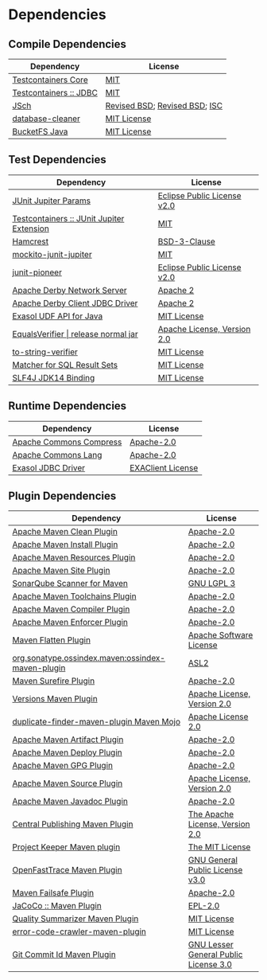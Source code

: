 <!-- @formatter:off -->
# Dependencies

## Compile Dependencies

| Dependency                  | License                                      |
| --------------------------- | -------------------------------------------- |
| [Testcontainers Core][0]    | [MIT][1]                                     |
| [Testcontainers :: JDBC][0] | [MIT][1]                                     |
| [JSch][2]                   | [Revised BSD][3]; [Revised BSD][4]; [ISC][5] |
| [database-cleaner][6]       | [MIT License][7]                             |
| [BucketFS Java][8]          | [MIT License][9]                             |

## Test Dependencies

| Dependency                                     | License                           |
| ---------------------------------------------- | --------------------------------- |
| [JUnit Jupiter Params][10]                     | [Eclipse Public License v2.0][11] |
| [Testcontainers :: JUnit Jupiter Extension][0] | [MIT][1]                          |
| [Hamcrest][12]                                 | [BSD-3-Clause][13]                |
| [mockito-junit-jupiter][14]                    | [MIT][15]                         |
| [junit-pioneer][16]                            | [Eclipse Public License v2.0][11] |
| [Apache Derby Network Server][17]              | [Apache 2][18]                    |
| [Apache Derby Client JDBC Driver][17]          | [Apache 2][18]                    |
| [Exasol UDF API for Java][19]                  | [MIT License][20]                 |
| [EqualsVerifier \| release normal jar][21]     | [Apache License, Version 2.0][22] |
| [to-string-verifier][23]                       | [MIT License][24]                 |
| [Matcher for SQL Result Sets][25]              | [MIT License][26]                 |
| [SLF4J JDK14 Binding][27]                      | [MIT License][24]                 |

## Runtime Dependencies

| Dependency                    | License                 |
| ----------------------------- | ----------------------- |
| [Apache Commons Compress][28] | [Apache-2.0][22]        |
| [Apache Commons Lang][29]     | [Apache-2.0][22]        |
| [Exasol JDBC Driver][30]      | [EXAClient License][31] |

## Plugin Dependencies

| Dependency                                              | License                                     |
| ------------------------------------------------------- | ------------------------------------------- |
| [Apache Maven Clean Plugin][32]                         | [Apache-2.0][22]                            |
| [Apache Maven Install Plugin][33]                       | [Apache-2.0][22]                            |
| [Apache Maven Resources Plugin][34]                     | [Apache-2.0][22]                            |
| [Apache Maven Site Plugin][35]                          | [Apache-2.0][22]                            |
| [SonarQube Scanner for Maven][36]                       | [GNU LGPL 3][37]                            |
| [Apache Maven Toolchains Plugin][38]                    | [Apache-2.0][22]                            |
| [Apache Maven Compiler Plugin][39]                      | [Apache-2.0][22]                            |
| [Apache Maven Enforcer Plugin][40]                      | [Apache-2.0][22]                            |
| [Maven Flatten Plugin][41]                              | [Apache Software License][22]               |
| [org.sonatype.ossindex.maven:ossindex-maven-plugin][42] | [ASL2][18]                                  |
| [Maven Surefire Plugin][43]                             | [Apache-2.0][22]                            |
| [Versions Maven Plugin][44]                             | [Apache License, Version 2.0][22]           |
| [duplicate-finder-maven-plugin Maven Mojo][45]          | [Apache License 2.0][46]                    |
| [Apache Maven Artifact Plugin][47]                      | [Apache-2.0][22]                            |
| [Apache Maven Deploy Plugin][48]                        | [Apache-2.0][22]                            |
| [Apache Maven GPG Plugin][49]                           | [Apache-2.0][22]                            |
| [Apache Maven Source Plugin][50]                        | [Apache License, Version 2.0][22]           |
| [Apache Maven Javadoc Plugin][51]                       | [Apache-2.0][22]                            |
| [Central Publishing Maven Plugin][52]                   | [The Apache License, Version 2.0][22]       |
| [Project Keeper Maven plugin][53]                       | [The MIT License][54]                       |
| [OpenFastTrace Maven Plugin][55]                        | [GNU General Public License v3.0][56]       |
| [Maven Failsafe Plugin][57]                             | [Apache-2.0][22]                            |
| [JaCoCo :: Maven Plugin][58]                            | [EPL-2.0][59]                               |
| [Quality Summarizer Maven Plugin][60]                   | [MIT License][61]                           |
| [error-code-crawler-maven-plugin][62]                   | [MIT License][63]                           |
| [Git Commit Id Maven Plugin][64]                        | [GNU Lesser General Public License 3.0][65] |

[0]: https://java.testcontainers.org
[1]: http://opensource.org/licenses/MIT
[2]: https://github.com/mwiede/jsch
[3]: https://github.com/mwiede/jsch/blob/master/LICENSE.txt
[4]: https://github.com/mwiede/jsch/blob/master/LICENSE.JZlib.txt
[5]: https://github.com/mwiede/jsch/blob/master/LICENSE.jBCrypt.txt
[6]: https://github.com/exasol/database-cleaner/
[7]: https://github.com/exasol/database-cleaner/blob/main/LICENSE
[8]: https://github.com/exasol/bucketfs-java/
[9]: https://github.com/exasol/bucketfs-java/blob/main/LICENSE
[10]: https://junit.org/
[11]: https://www.eclipse.org/legal/epl-v20.html
[12]: http://hamcrest.org/JavaHamcrest/
[13]: https://raw.githubusercontent.com/hamcrest/JavaHamcrest/master/LICENSE
[14]: https://github.com/mockito/mockito
[15]: https://opensource.org/licenses/MIT
[16]: https://junit-pioneer.org/
[17]: http://db.apache.org/derby/
[18]: http://www.apache.org/licenses/LICENSE-2.0.txt
[19]: https://github.com/exasol/udf-api-java/
[20]: https://github.com/exasol/udf-api-java/blob/main/LICENSE
[21]: https://www.jqno.nl/equalsverifier
[22]: https://www.apache.org/licenses/LICENSE-2.0.txt
[23]: https://github.com/jparams/to-string-verifier
[24]: http://www.opensource.org/licenses/mit-license.php
[25]: https://github.com/exasol/hamcrest-resultset-matcher/
[26]: https://github.com/exasol/hamcrest-resultset-matcher/blob/main/LICENSE
[27]: http://www.slf4j.org
[28]: https://commons.apache.org/proper/commons-compress/
[29]: https://commons.apache.org/proper/commons-lang/
[30]: https://www.exasol.com/
[31]: https://repo1.maven.org/maven2/com/exasol/exasol-jdbc/25.2.5/exasol-jdbc-25.2.5-license.txt
[32]: https://maven.apache.org/plugins/maven-clean-plugin/
[33]: https://maven.apache.org/plugins/maven-install-plugin/
[34]: https://maven.apache.org/plugins/maven-resources-plugin/
[35]: https://maven.apache.org/plugins/maven-site-plugin/
[36]: http://docs.sonarqube.org/display/PLUG/Plugin+Library/sonar-scanner-maven/sonar-maven-plugin
[37]: http://www.gnu.org/licenses/lgpl.txt
[38]: https://maven.apache.org/plugins/maven-toolchains-plugin/
[39]: https://maven.apache.org/plugins/maven-compiler-plugin/
[40]: https://maven.apache.org/enforcer/maven-enforcer-plugin/
[41]: https://www.mojohaus.org/flatten-maven-plugin/
[42]: https://sonatype.github.io/ossindex-maven/maven-plugin/
[43]: https://maven.apache.org/surefire/maven-surefire-plugin/
[44]: https://www.mojohaus.org/versions/versions-maven-plugin/
[45]: https://basepom.github.io/duplicate-finder-maven-plugin
[46]: http://www.apache.org/licenses/LICENSE-2.0.html
[47]: https://maven.apache.org/plugins/maven-artifact-plugin/
[48]: https://maven.apache.org/plugins/maven-deploy-plugin/
[49]: https://maven.apache.org/plugins/maven-gpg-plugin/
[50]: https://maven.apache.org/plugins/maven-source-plugin/
[51]: https://maven.apache.org/plugins/maven-javadoc-plugin/
[52]: https://central.sonatype.org
[53]: https://github.com/exasol/project-keeper/
[54]: https://github.com/exasol/project-keeper/blob/main/LICENSE
[55]: https://github.com/itsallcode/openfasttrace-maven-plugin
[56]: https://www.gnu.org/licenses/gpl-3.0.html
[57]: https://maven.apache.org/surefire/maven-failsafe-plugin/
[58]: https://www.jacoco.org/jacoco/trunk/doc/maven.html
[59]: https://www.eclipse.org/legal/epl-2.0/
[60]: https://github.com/exasol/quality-summarizer-maven-plugin/
[61]: https://github.com/exasol/quality-summarizer-maven-plugin/blob/main/LICENSE
[62]: https://github.com/exasol/error-code-crawler-maven-plugin/
[63]: https://github.com/exasol/error-code-crawler-maven-plugin/blob/main/LICENSE
[64]: https://github.com/git-commit-id/git-commit-id-maven-plugin
[65]: http://www.gnu.org/licenses/lgpl-3.0.txt
